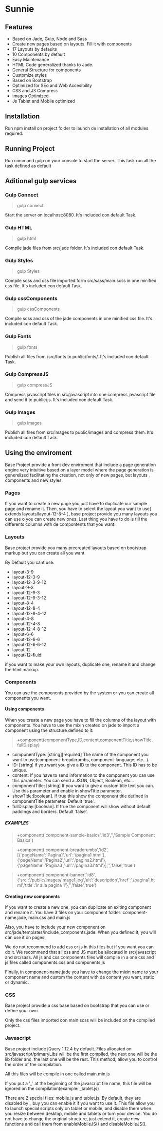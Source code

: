 # Sunnie

## Features

- Based on Jade, Gulp, Node and Sass
- Create new pages based on layouts. Fill it with components
- 17 Layouts by defaults
- 10 Components by default
- Easy Maintenance
- HTML Code generalized thanks to Jade.
- General Structure for components
- Customize styles
- Based on Bootstrap 
- Optimized for SEo and Web Accesibility
- CSS and JS Compress
- Images Optimized
- Js Tablet and Mobile optimized

## Installation

Run npm install on project folder to launch de installation of all modules required.


## Running Project

Run command gulp on your console to start the server. This task run all the task defined as default

## Aditional gulp services

### Gulp Connect

> gulp connect

Start the server on localhost:8080. It's included con default Task.

### Gulp HTML

> gulp html

Compile jade files from src/jade folder. It's included con default Task.

### Gulp Styles

> gulp Styles

Compile scss and css file imported form src/sass/main.scss in one minified css file. It's included con default Task.

### Gulp cssComponents

> gulp cssComponents

Compile scss and css of the jade components in one minified css file. It's included con default Task.

### Gulp Fonts

> gulp fonts

Publish all files from /src/fonts to public/fonts/. It's included con default Task.

### Gulp CompressJS

> gulp compressJS

Compress javascript files in src/javascript into one compress javascript file and send it to public/js. It's included con default Task.

### Gulp Images

> gulp images

Publish all files from src/images to public/images and compress them. It's included con default Task.

## Using the enviroment

Base Project provide a front dev enviroment that include a page generation engine very intuitive based on a layer model where the page generation is generelized facilitating the creation, not only of new pages,  but layouts , components and new styles.

### Pages

If you want to create a new page you just have to duplicate our sample page and rename it. Then, you have to select the layout you want to use( extends layouts/layout-12-8-4 ), base project provide you many layouts you can use o you can create new ones. Last thing you have to do is fill the differents columns with de compontents that you want.

### Layouts

Base project provide you many precreated layouts based on bootstrap markup but you can create all you want. 

By Default you cant use:

- layout-3-9
- layout-12-3-9
- layout-12-3-9-12
- layout-9-3
- layout-12-9-3
- layout-12-9-3-12
- layout-8-4
- layout-12-8-4
- layout-12-8-4-12
- layout-4-8
- layout-12-4-8
- layout-12-4-8-12
- layout-6-6
- layout-12-6-6
- layout-12-6-6-12
- layout-12
- layout-12-fluid

if you want to make your own layouts, duplicate one, rename it and change the html markup.

### Components

You can use the components provided by the system or you can create all components you want. 

#### Using components

When you create a new page you have to fill the columns of the layout with components. You have to use the mixin created on jade to import a component using the structure defined to it:

> +component(componentType,ID,content,componentTitle,showTitle, fullDisplay)

- componentType: [string][required] The name of the component you want to use(component-breadcrumbs, component-language, etc...).
- ID: [string] if you want you give a ID to the component. This ID has to be unique.
- content: If you have to send information to the component you can use this parameter. You can send a JSON, Object, Boolean, etc...
- componentTitle: [string] If you want to give a custom title text you can. Use this parameter and enable in showTitle parameter.
- showTitle:[boolean]. If true this show the component title defined in componentTitle parameter. Default 'true'.
- fullDisplay:[boolean]. If true the component will show without default paddings and borders. Default 'false'.

##### EXAMPLES

> +component('component-sample-basics','id3','','Sample Component Basics')

> +component('component-breadcrumbs','id2',[{'pageName':'Pagina1','url':'/pagina1.html'},{'pageName':'Pagina2','url':'/pagina2.html'},{'pageName':'Pagina3','url':'/pagina3.html'}],'','false','true')

> +component('component-banner','id8',{'src':'/public/images/image1.jpg','alt':'description','href':'./pagina1.html','title':'Ir a la pagina 1'},'','false','true')

#### Creating new components

If you want to create a new one, you can duplicate an exiting component and rename it. You have 3 files on your component folder: component-name.jade, main.css and main.js

Also, you have to include your new component on src/jade/templates/include_components.jade. When you defined it, you will can use it on pages.

We do not recommend to add css or js in this files but if you want you can do it. We recommend that all css and JS must be allocated in src/javascript and src/sass. All js and css components files will compile in a one css and js files called components.css and components.js

Finally, in component-name.jade you have to change the mixin name to your component name and custom the content with de content you want, static or dynamic.

### CSS

Base project provide a css base based on bootstrap that you can use or define your own.

Only the css files imported con main.scss will be included on the compiled project.

### Javascript

Base project include jQuery 1.12.4 by default. Files allocated on src/javascript/primaryLibs will be the first compiled, the next one will be the lib folder and, the last one will be the rest. This method, allow you to control the order of the compilation. 

All this files will be compile in one called main.min.js

If you put a '_' at the beginning of the javascript file name, this file will be ignored on the compilation(example: _tablet.js)

There are 2 special files: mobile.js and tablet.js. By default, they are disabled by _ buy you can enable it if you want to use it. This file allow you to launch special scripts only on tablet or mobile, and disable them when you resize between desktop, mobile and tablets or turn your device. You do not have to change the original structure, just extend it, create new functions and call them from enableMobileJS() and disableMobileJS(). 



